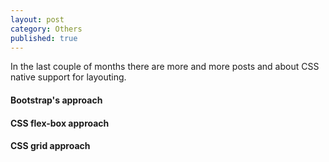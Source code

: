 ```yaml
---
layout: post
category: Others
published: true
---
```


In the last couple of months there are more and more posts and about CSS native support for layouting.  

#### Bootstrap's approach

#### CSS flex-box approach

#### CSS grid approach